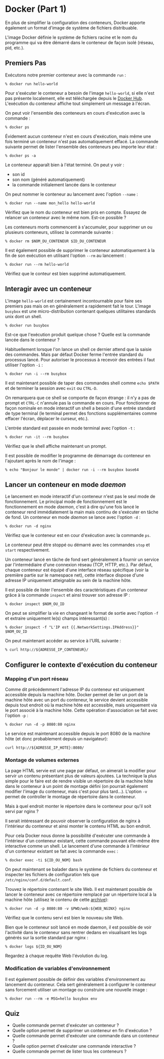 
# Docker (Part 1)

En plus de simplifier la configuration des conteneurs, Docker apporte
également un format d'image de système de fichiers distribuable.

L'image Docker définie le système de fichiers racine et le nom du programme
qui va être démarré dans le conteneur de façon isolé (réseau, pid, etc.). 

## Premiers Pas

Exécutons notre premier conteneur avec la commande `run` :
```
% docker run hello-world
```

Pour s'exécuter le conteneur a besoin de l'image `hello-world`, si elle n'est 
pas présente localement, elle est téléchargée depuis le [Docker Hub](https://hub.docker.com/_/hello-world). L'exécution du conteneur affiche tout 
simplement un message à l'écran.

On peut voir l'ensemble des conteneurs en cours d'exécution avec la commande :
```
% docker ps
```

Évidement aucun conteneur n'est en cours d'exécution, mais même une fois
terminé un conteneur n'est pas automatiquement effacé. La commande suivante
permet de lister l'ensemble des conteneurs peu importe leur état :
```
% docker ps -a
```
Le conteneur apparaît bien à l'état terminé. On peut y voir :
* son id
* son nom (généré automatiquement)
* la commande initialement lancée dans le conteneur

On peut nommer le conteneur au lancement avec l'option `--name` :
```
% docker run --name mon_hello hello-world
```

Vérifiez que le nom du conteneur est bien pris en compte.
Essayez de relancer un conteneur avec le même nom. Est-ce possible ?

Les conteneurs morts commencent à s'accumuler, pour supprimer
un ou plusieurs conteneurs, utilisez la commande suivante :
```
% docker rm $NOM_DU_CONTENEUR $ID_DU_CONTENEUR
```

Il est également possible de supprimer le conteneur automatiquement à la
fin de son exécution en utilisant l'option `--rm` au lancement :
```
% docker run --rm hello-world
```

Vérifiez que le conteur est bien supprimé automatiquement.

## Interagir avec un conteneur

L'image `hello-world` est certainement incontournable pour faire
ses premiers pas mais on en généralement a rapidement fait le tour. L'image `busybox`
est une micro-distribution contenant quelques utilitaires standards unix
dont un shell.

```
% docker run busybox
```

Est-ce que l'exécution produit quelque chose ? Quelle est la commande
lancée dans le conteneur ?

Habituellement lorsque l'on lance un shell ce dernier attend que la saisie
des commandes. Mais par défaut Docker ferme l'entrée standard du processus
lancé. Pour autoriser le processus à recevoir des entrées il faut utiliser 
l'option `-i` :
```
% docker run -i --rm busybox
```

Il est maintenant possible de taper des commandes shell comme `echo $PATH`
et de terminer la session avec `exit` ou `CTRL-D`.

On remarquera que ce shell se comporte de façon étrange : il n'y a pas
de prompt et `CTRL-C` n'annule pas la commande en cours. Pour fonctionner
de façon nominale en mode interactif un shell a besoin d'une entrée standard
de type terminal (le terminal permet des fonctions supplémentaires comme
effacer l'écran, déplacer le curseur, etc.). 

L'entrée standard est passée en mode terminal avec l'option `-t` :
```
% docker run -it --rm busybox
```
Vérifiez que le shell affiche maintenant un prompt.

Il est possible de modifier le programme de démarrage du conteneur
en l'ajoutant après le nom de l'image :
```
% echo "Bonjour le monde" | docker run -i --rm busybox base64
```

## Lancer un conteneur en mode *daemon*

Le lancement en mode interactif d'un conteneur n'est pas le seul mode de
fonctionnement. Le principal mode de fonctionnement est le fonctionnement
en mode *daemon*, c'est à dire qu'une fois lancé le conteneur rend 
immédiatement la main mais continu de s'exécuter en tâche de fond.
Un conteneur en mode *daemon* se lance avec l'option `-d` :
```
% docker run -d nginx
```

Vérifiez que le conteneur est en cour d'exécution avec la commande `ps`.

Le conteneur peut être stoppé ou démarré avec les commandes `stop` et
`start` respectivement.

Un conteneur lancé en tâche de fond sert généralement à fournir un service 
par l'intermédiaire d'une connexion réseau (TCP, HTTP, etc.). Par défaut,
chaque conteneur est équipé d'une interface réseau spécifique (voir la 
première partie sur le namespace net), cette interface dispose d'une
adresse IP uniquement atteignable au sein de la machine hôte.

Il est possible de lister l'ensemble des caractéristiques d'un conteneur
grâce à la commande `inspect` et ainsi trouver son adresse IP :
```
% docker inspect $NOM_OU_ID
```

On peut se simplifier la vie en changeant le format de sortie avec
l'option `-f` et extraire uniquement le(s) champs intéressant(s) :
```
% docker inspect -f "L'IP est {{.NetworkSettings.IPAddress}}" $NOM_OU_ID
```
On peut maintenant accéder au service à l'URL suivante :
```
% curl http://${ADRESSE_IP_CONTENEUR}/
```

## Configurer le contexte d'exécution du conteneur

### Mapping d'un port réseau

Comme dit précédemment l'adresse IP du conteneur est uniquement
accessible depuis la machine hôte. Docker permet de lier
un port de la machine hôte avec un port du conteneur, le service 
devient accessible depuis tout endroit où la machine hôte est accessible, 
mais uniquement via le port associé à la machine hôte. 
Cette opération d'association se fait avec l'option `-p` :

```
% docker run -d -p 8080:80 nginx
```

Le service est maintenant accessible depuis le port 8080 de la machine
hôte (et donc probablement depuis un navigateur):
```
curl http://${ADRESSE_IP_HOTE}:8080/
```
### Montage de volumes externes

La page HTML servie est une page par défaut, on aimerait la modifier
pour servir un contenu présentant plus de valeurs ajoutées.
La technique la plus simple
pour le faire est de rendre visible un répertoire de la machine hôte
dans le conteneur à un point de montage défini (on pourrait également
modifier l'image du conteneur, mais c'est pour plus tard...).
L'option `-v` permet de controller le montage de répertoire dans le conteneur.

Mais à quel endroit monter le répertoire dans le conteneur
pour qu'il soit servi par nginx ?

Il serait intéressant de pouvoir observer la configuration de nginx
à l'intérieur du conteneur et ainsi monter le contenu HTML au bon endroit.

Pour cela Docker nous donne la possibilité d'exécuter une commande à
l'intérieur d'un conteneur existant, cette commande pouvant elle-même
être interactive comme un shell. Le lancement d'une commande à l'intérieur
d'un conteneur existant se fait avec la commande `exec` :

```
% docker exec -ti ${ID_OU_NOM} bash
```

On peut maintenant se balader dans le système de fichiers du conteneur
et inspecter les fichiers de configuration tels que 
`/etc/nginx/conf.d/default.conf`.

Trouvez le répertoire contenant le site Web. Il est maintenant possible
de lancer le conteneur avec ce répertoire remplacé par un répertoire
local à la machine hôte (utilisez le contenu de cette [archive](data/web.tar.gz)):
```
% docker run -d -p 8080:80 -v $PWD/web:${WEB_NGINX} nginx
```

Vérifiez que le contenu servi est bien le nouveau site Web.

Bien que le conteneur soit lancé en mode daemon, il est possible
de voir l'activité dans le conteneur sans rentrer dedans en visualisant les 
logs générés sur la sortie standard par nginx :
```
% docker logs ${ID_OU_NOM}
```

Regardez à chaque requête Web l'évolution du log.

### Modification de variables d'environnement

Il est également possible de définir des variables d'environnement
au lancement du conteneur. Cela sert généralement à configurer le
conteneur sans forcement utiliser un montage ou construire une
nouvelle image :
```
% docker run --rm -e MSG=hello busybox env
```

## Quiz

* Quelle commande permet d'exécuter un conteneur ?
* Quelle option permet de supprimer un conteneur en fin d'exécution ? 
* Quelle commande permet d'exécuter une commande dans un conteneur ?
* Quelle option permet d'exécuter une commande interactive ?
* Quelle commande permet de lister tous les conteneurs ?